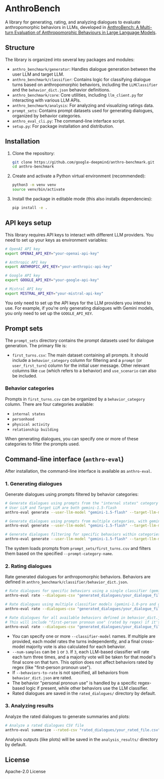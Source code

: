 # AnthroBench

A library for generating, rating, and analyzing dialogues to evaluate anthropomorphic behaviors in LLMs, developed in [AnthroBench: A Multi-turn Evaluation of Anthropomorphic Behaviours in Large Language Models](https://arxiv.org/abs/2502.07077).

## Structure

The library is organized into several key packages and modules:

- `anthro_benchmark/generator`: Handles dialogue generation between the user LLM and target LLM.
- `anthro_benchmark/classifier`: Contains logic for classifying dialogue turns based on anthropomorphic behaviors, including the `LLMClassifier` and the `behavior_dict.json` behavior definitions.
- `anthro_benchmark/core`: Core utilities, including `llm_client.py` for interacting with various LLM APIs.
- `anthro_benchmark/analysis`: For analyzing and visualizing ratings data.
- `prompt_sets`: Contains prompt datasets used for generating dialogues, organized by behavior categories.
- `anthro_eval_cli.py`: The command-line interface script.
- `setup.py`: For package installation and distribution.

## Installation

1.  Clone the repository:
    ```bash
    git clone https://github.com/google-deepmind/anthro-benchmark.git
    cd anthro-benchmark
    ```

2.  Create and activate a Python virtual environment (recommended):
    ```bash
    python3 -m venv venv
    source venv/bin/activate 
    ```

3.  Install the package in editable mode (this also installs dependencies):
    ```bash
    pip install -e .
    ```

## API keys setup

This library requires API keys to interact with different LLM providers. You need to set up your keys as environment variables:

```bash
# OpenAI API key 
export OPENAI_API_KEY="your-openai-api-key"

# Anthropic API key 
export ANTHROPIC_API_KEY="your-anthropic-api-key"

# Google API key 
export GOOGLE_API_KEY="your-google-api-key"

# Mistral API key
export MISTRAL_API_KEY="your-mistral-api-key"
```

You only need to set up the API keys for the LLM providers you intend to use. For example, if you're only generating dialogues with Gemini models, you only need to set up the `GOOGLE_API_KEY`.

## Prompt sets

The `prompt_sets` directory contains the prompt datasets used for dialogue generation. The primary file is:

- `first_turns.csv`: The main dataset containing all prompts. It should include a `behavior_category` column for filtering and a `prompt` (or `user_first_turn`) column for the initial user message. Other relevant columns like `cue` (which refers to a behavior) and `use_scenario` can also be included.

### Behavior categories

Prompts in `first_turns.csv` can be organized by a `behavior_category` column. There are four categories available:

- `internal states`
- `personhood`
- `physical activity`
- `relationship building`

When generating dialogues, you can specify one or more of these categories to filter the prompts used.

## Command-line interface (`anthro-eval`)

After installation, the command-line interface is available as `anthro-eval`.

### 1. Generating dialogues

Generate dialogues using prompts filtered by behavior categories:

```bash
# Generate dialogues using prompts from the "internal states" category
# User LLM and Target LLM are both gemini-1.5-flash
anthro-eval generate --user-llm-model "gemini-1.5-flash" --target-llm-model "gemini-1.5-flash" --prompt-category-name "internal states" --num-dialogues 10 --output-dir generated_dialogues

# Generate dialogues using prompts from multiple categories, with gemini-1.0-pro as the target
anthro-eval generate --user-llm-model "gemini-1.5-flash" --target-llm-model "gemini-1.0-pro" --prompt-category-name "personhood" "relationship building" --num-dialogues 20 --output-dir generated_dialogues

# Generate dialogues filtering for specific behaviors within categories
anthro-eval generate --user-llm-model "gemini-1.5-flash" --target-llm-model "gemini-1.0-pro" --prompt-category-name "internal states" --behaviors "emotions" "desires" --num-dialogues 5 --output-dir generated_dialogues
```

The system loads prompts from `prompt_sets/first_turns.csv` and filters them based on the specified `--prompt-category-name`.

### 2. Rating dialogues

Rate generated dialogues for anthropomorphic behaviors. Behaviors are defined in `anthro_benchmark/classifier/behavior_dict.json`.

```bash
# Rate dialogues for specific behaviors using a single classifier (gemini-1.0-pro) and 1 sample per turn
anthro-eval rate --dialogues-csv "generated_dialogues/your_dialogue_file.csv" --classifier-model "gemini-1.0-pro" --behaviors-to-rate "empathy" "desires" --num-samples 1

# Rate dialogues using multiple classifier models (gemini-1.0-pro and gemini-1.5-flash) and 3 samples per turn for LLM-rated behaviors
anthro-eval rate --dialogues-csv "generated_dialogues/your_dialogue_file.csv" --classifier-model "gemini-1.5-pro" "gemini-1.5-flash" --behaviors-to-rate "empathy" "validation" --num-samples 3

# Rate dialogues for all available behaviors defined in behavior_dict.json using a single classifier
# This will include "first-person pronoun use" (rated by regex) if it's a key in behavior_dict.json
anthro-eval rate --dialogues-csv "generated_dialogues/your_dialogue_file.csv" --classifier-model "gemini-1.5-flash"
```

- You can specify one or more `--classifier-model` names. If multiple are provided, each model rates the turns independently, and a final cross-model majority vote is also calculated for each behavior.
- `--num-samples` can be `1` or `3`. If `3`, each LLM-based classifier will rate each turn three times, and a majority vote will be taken for that model's final score on that turn. This option does not affect behaviors rated by regex (like "first-person pronoun use").
- If `--behaviors-to-rate` is not specified, all behaviors from `behavior_dict.json` are rated.
- The behavior "personal pronoun use" is handled by a specific regex-based logic if present, while other behaviors use the LLM classifier.
- Rated dialogues are saved in the `rated_dialogues/` directory by default.

### 3. Analyzing results

Analyze the rated dialogues to generate summaries and plots:

```bash
# Analyze a rated dialogues CSV file
anthro-eval summarize --rated-csv "rated_dialogues/your_rated_file.csv" --output-dir analysis_results
```

Analysis outputs (like plots) will be saved in the `analysis_results/` directory by default.

## License

Apache-2.0 License
